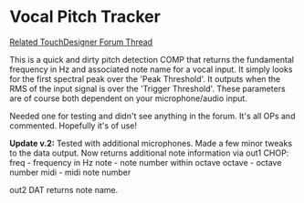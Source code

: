 # Vocal Pitch Tracker

[Related TouchDesigner Forum Thread](http://derivative.ca/Forum/viewtopic.php?f=22&t=11467&p=57324&hilit=pitch#p57324)

This is a quick and dirty pitch detection COMP that returns the fundamental frequency in Hz and associated note name for a vocal input. It simply looks for the first spectral peak over the 'Peak Threshold'. It outputs when the RMS of the input signal is over the 'Trigger Threshold'. These parameters are of course both dependent on your microphone/audio input.

Needed one for testing and didn't see anything in the forum. It's all OPs and commented. Hopefully it's of use!

**Update v.2:**
Tested with additional microphones. Made a few minor tweaks to the data output. 
Now returns additional note information via out1 CHOP:
freq - frequency in Hz
note - note number within octave
octave - octave number
midi - midi note number

out2 DAT returns note name.
